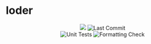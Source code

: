 # loder

<div align="center">

<a target="_blank" href="https://www.python.org/downloads/" title="Python version"><img src="https://img.shields.io/badge/python-%3E=_3.10-teal.svg"></a>
![Last Commit](https://img.shields.io/github/last-commit/joeyagreco/loder)
<br>
![Unit Tests](https://github.com/joeyagreco/loder/actions/workflows/unit-tests.yml/badge.svg)
![Formatting Check](https://github.com/joeyagreco/loder/actions/workflows/formatting-check.yml/badge.svg)
</div>